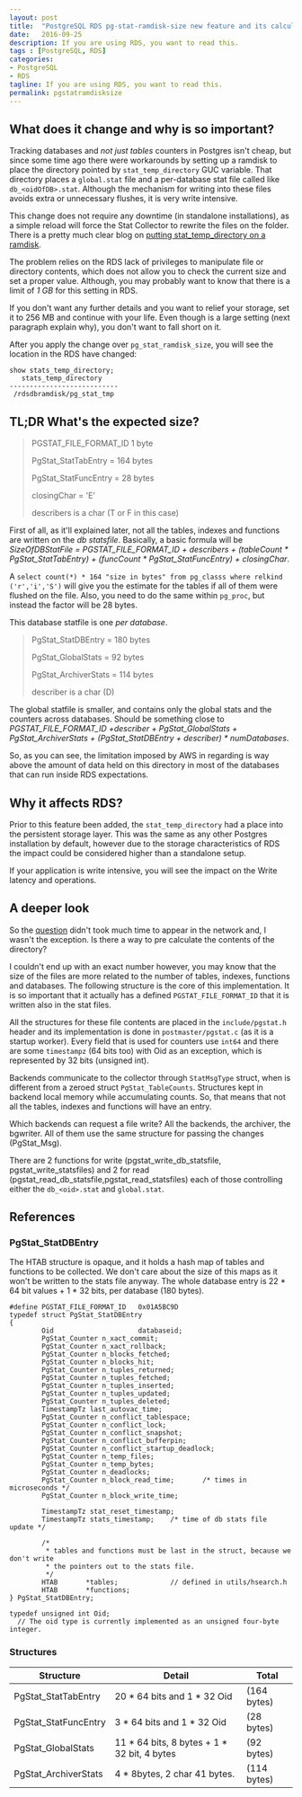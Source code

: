 ```yaml
---
layout: post
title:  "PostgreSQL RDS pg-stat-ramdisk-size new feature and its calculations"
date:   2016-09-25
description: If you are using RDS, you want to read this.
tags : [PostgreSQL, RDS]
categories:
- PostgreSQL
- RDS
tagline: If you are using RDS, you want to read this.
permalink: pgstatramdisksize
---
```


## What does it change and why is so important?

Tracking databases and _not just tables_ counters in Postgres isn't cheap, but since some time ago there were workarounds by setting up a ramdisk to place the directory pointed by `stat_temp_directory` GUC variable. That directory places a `global.stat` file and a per-database stat file called like `db_<oidOfDB>.stat`. Although the mechanism for writing into these files avoids extra or unnecessary flushes, it is very write intensive.

This change does not require any downtime (in standalone installations), as a simple reload will force the Stat Collector to rewrite the files on the folder. There is a pretty much clear blog on [putting stat_temp_directory on a ramdisk](http://hacksoclock.blogspot.com.ar/2014/04/putting-statstempdirectory-on-ramdisk.html).

The problem relies on the RDS lack of privileges to manipulate file or directory contents, which does not allow you to check the current size and set a proper value. Although, you may probably want to know that there is a limit of *1 GB* for this setting in RDS.

If you don't want any further details and you want to relief your storage, set it to 256 MB and continue with your life. Even though is a large setting (next paragraph explain why), you don't want to fall short on it.

After you apply the change over `pg_stat_ramdisk_size`, you will see the location in the RDS have changed:

```
show stats_temp_directory;
   stats_temp_directory    
---------------------------
 /rdsdbramdisk/pg_stat_tmp
```

## TL;DR What's the expected size?

> PGSTAT_FILE_FORMAT_ID 1 byte
>
> PgStat_StatTabEntry  = 164 bytes
>
> PgStat_StatFuncEntry = 28 bytes
>
> closingChar = 'E'
>
> describers is a char (T or F in this case)

First of all, as it'll explained later, not all the tables, indexes and functions are written on the _db statsfile_. Basically, a basic formula will be _SizeOfDBStatFile = PGSTAT_FILE_FORMAT_ID + describers + (tableCount * PgStat_StatTabEntry) + (funcCount * PgStat_StatFuncEntry) + closingChar_.

A `select count(*) * 164 "size in bytes" from pg_classs where relkind ('r','i','S')` will give you the estimate for the tables if all of them were flushed on the file. Also, you need to do the same within `pg_proc`, but instead the factor will be 28 bytes.

This database statfile is one _per database_.

> PgStat_StatDBEntry = 180 bytes
>
> PgStat_GlobalStats = 92 bytes
>
> PgStat_ArchiverStats = 114 bytes
>
> describer is a char (D)

The global statfile is smaller, and contains only the global stats and the counters across databases. Should be something close to _PGSTAT_FILE_FORMAT_ID +describer + PgStat_GlobalStats + PgStat_ArchiverStats + (PgStat_StatDBEntry + describer) * numDatabases_.

So, as you can see, the limitation imposed by AWS in regarding is way above the amount of data held on this directory in most of the databases that can run inside RDS expectations.

## Why it affects RDS?

Prior to this feature been added, the `stat_temp_directory` had a place into the persistent storage layer. This was the same as any other Postgres installation by default, however due to the storage characteristics of RDS the impact could be considered higher than a standalone setup.

If your application is write intensive, you will see the impact on the Write latency and operations.


## A deeper look

So the [question](http://dba.stackexchange.com/questions/150474/how-to-determine-optimal-value-for-pg-stat-ramdisk-size-on-amazon-rds/150579#150579) didn't took much time to appear in the network and, I wasn't the exception. Is there a way to pre calculate the contents of the directory?  

I couldn't end up with an exact number however, you may know that the size of the files are more related to the number of tables, indexes, functions and databases. The following structure is the core of this implementation. It is so important that it actually has a defined `PGSTAT_FILE_FORMAT_ID` that it is written also in the stat files.

All the structures for these file contents are placed in the `include/pgstat.h` header and its implementation is done in `postmaster/pgstat.c` (as it is a startup worker). Every field that is used for counters use `int64` and there are some `timestampz` (64 bits too) with Oid as an exception, which is represented by 32 bits (unsigned int).

Backends communicate to the collector through `StatMsgType` struct, when is different from a zeroed struct `PgStat_TableCounts`. Structures kept in backend local memory while accumulating counts. So, that means that not all the tables, indexes and functions will have an entry.

Which backends can request a file write? All the backends, the archiver, the bgwriter. All of them use the same structure for passing the changes (PgStat_Msg).

There are 2 functions for write (pgstat_write_db_statsfile, pgstat_write_statsfiles) and 2 for read (pgstat_read_db_statsfile,pgstat_read_statsfiles) each of those controlling either the `db_<oid>.stat` and `global.stat`.


## References

### PgStat_StatDBEntry

The HTAB structure is opaque, and it holds a hash map of tables and functions to be collected. We don't care about the size of this maps as it won't be written to the stats file anyway. The whole database entry is 22 * 64 bit values + 1 * 32 bits, per database (180 bytes).

```
#define PGSTAT_FILE_FORMAT_ID   0x01A5BC9D
typedef struct PgStat_StatDBEntry
{
        Oid                     databaseid;
        PgStat_Counter n_xact_commit;
        PgStat_Counter n_xact_rollback;
        PgStat_Counter n_blocks_fetched;
        PgStat_Counter n_blocks_hit;
        PgStat_Counter n_tuples_returned;
        PgStat_Counter n_tuples_fetched;
        PgStat_Counter n_tuples_inserted;
        PgStat_Counter n_tuples_updated;
        PgStat_Counter n_tuples_deleted;
        TimestampTz last_autovac_time;
        PgStat_Counter n_conflict_tablespace;
        PgStat_Counter n_conflict_lock;
        PgStat_Counter n_conflict_snapshot;
        PgStat_Counter n_conflict_bufferpin;
        PgStat_Counter n_conflict_startup_deadlock;
        PgStat_Counter n_temp_files;
        PgStat_Counter n_temp_bytes;
        PgStat_Counter n_deadlocks;
        PgStat_Counter n_block_read_time;       /* times in microseconds */
        PgStat_Counter n_block_write_time;

        TimestampTz stat_reset_timestamp;
        TimestampTz stats_timestamp;    /* time of db stats file update */

        /*
         * tables and functions must be last in the struct, because we don't write
         * the pointers out to the stats file.
         */
        HTAB       *tables;             // defined in utils/hsearch.h
        HTAB       *functions;
} PgStat_StatDBEntry;
```

```
typedef unsigned int Oid;
  // The oid type is currently implemented as an unsigned four-byte integer.
```


### Structures

Structure | Detail | Total
----|-----|------
PgStat_StatTabEntry | 20 * 64 bits and 1 * 32 Oid | (164 bytes)
PgStat_StatFuncEntry | 3 * 64 bits and 1 * 32 Oid | (28 bytes)
PgStat_GlobalStats | 11 * 64 bits, 8 bytes + 1 * 32 bit, 4 bytes | (92 bytes)
PgStat_ArchiverStats | 4 *  8bytes, 2 char 41 bytes. | (114 bytes)
